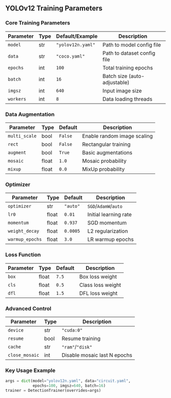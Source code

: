 ## YOLOv12 Training Parameters

### Core Training Parameters
| Parameter | Type | Default/Example | Description |
|-----------|------|----------------|-------------|
| `model` | str | `"yolov12n.yaml"` | Path to model config file |
| `data` | str | `"coco.yaml"` | Path to dataset config file |
| `epochs` | int | `100` | Total training epochs |
| `batch` | int | `16` | Batch size (auto-adjustable) |
| `imgsz` | int | `640` | Input image size |
| `workers` | int | `8` | Data loading threads |

### Data Augmentation
| Parameter | Type | Default | Description |
|-----------|------|---------|-------------|
| `multi_scale` | bool | `False` | Enable random image scaling |
| `rect` | bool | `False` | Rectangular training |
| `augment` | bool | `True` | Basic augmentations |
| `mosaic` | float | `1.0` | Mosaic probability |
| `mixup` | float | `0.0` | MixUp probability |

### Optimizer
| Parameter | Type | Default | Description |
|-----------|------|---------|-------------|
| `optimizer` | str | `"auto"` | `SGD`/`AdamW`/`auto` |
| `lr0` | float | `0.01` | Initial learning rate |
| `momentum` | float | `0.937` | SGD momentum |
| `weight_decay` | float | `0.0005` | L2 regularization |
| `warmup_epochs` | float | `3.0` | LR warmup epochs |

### Loss Function
| Parameter | Type | Default | Description |
|-----------|------|---------|-------------|
| `box` | float | `7.5` | Box loss weight |
| `cls` | float | `0.5` | Class loss weight |
| `dfl` | float | `1.5` | DFL loss weight |

### Advanced Control
| Parameter | Type | Description |
|-----------|------|-------------|
| `device` | str | `"cuda:0"` | Training device |
| `resume` | bool | Resume training |
| `cache` | str | `"ram"`/`"disk"` | Dataset caching |
| `close_mosaic` | int | Disable mosaic last N epochs |

### Key Usage Example
```python
args = dict(model="yolov12n.yaml", data="circuit.yaml", 
            epochs=100, imgsz=640, batch=16)
trainer = DetectionTrainer(overrides=args)
```